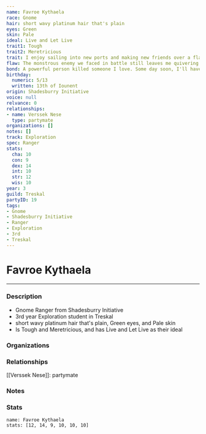 ```yaml
---
name: Favroe Kythaela
race: Gnome
hair: short wavy platinum hair that's plain
eyes: Green
skin: Pale
ideal: Live and Let Live
trait1: Tough
trait2: Meretricious
trait: I enjoy sailing into new ports and making new friends over a flagon of ale.
flaw: The monstrous enemy we faced in battle still leaves me quivering with fear.
bond: A powerful person killed someone I love. Some day soon, I'll have my revenge.
birthday:
  numeric: 5/13
  written: 13th of Iounent
origin: Shadesburry Initiative
voice: null
relvance: 0
relationships:
- name: Verssek Nese
  type: partymate
organizations: []
notes: []
track: Exploration
spec: Ranger
stats:
  cha: 10
  con: 9
  dex: 14
  int: 10
  str: 12
  wis: 10
year: 3
guild: Treskal
partyID: 19
tags:
- Gnome
- Shadesburry Initiative
- Ranger
- Exploration
- 3rd
- Treskal
---
```

# Favroe Kythaela
---
### Description
- Gnome Ranger from Shadesburry Initiative
- 3rd year Exploration student in Treskal
- short wavy platinum hair that's plain, Green eyes, and Pale skin
- Is Tough and Meretricious, and has Live and Let Live as their ideal

### Organizations

### Relationships
[[Verssek Nese]]: partymate

### Notes

### Stats
```statblock
name: Favroe Kythaela
stats: [12, 14, 9, 10, 10, 10]
```